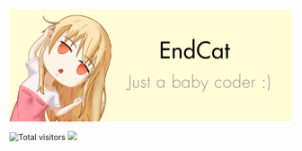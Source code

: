 <img src="https://raw.githubusercontent.com/Endcat/Endcat/master/banner.png">

![Total visitors](https://visitor-badge.laobi.icu/badge?page_id=endcat.visitor-badge)
![](https://img.shields.io/github/followers/Endcat?label=Follow)
